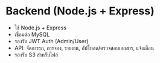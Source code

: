 # Backend (Node.js + Express)

- ใช้ Node.js + Express
- เชื่อมต่อ MySQL
- รองรับ JWT Auth (Admin/User)
- API: จัดการรถ, การจอง, รายงาน, อัปโหลด/ตรวจสอบเอกสาร, แจ้งเตือน
- รองรับ S3 สำหรับไฟล์
